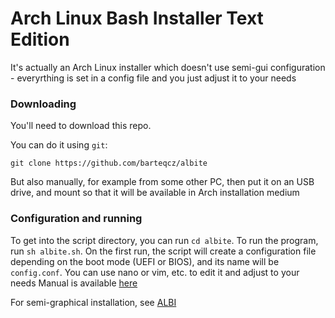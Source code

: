 # Arch Linux Bash Installer Text Edition
It's actually an Arch Linux installer which doesn't use semi-gui configuration - everyrthing is set in a config file and you just adjust it to your needs

### Downloading
You'll need to download this repo. 

You can do it using `git`:

```git clone https://github.com/barteqcz/albite```

But also manually, for example from some other PC, then put it on an USB drive, and mount so that it will be available in Arch installation medium

### Configuration and running
To get into the script directory, you can run `cd albite`. To run the program, run `sh albite.sh`. On the first run, the script will create a configuration file depending on the boot mode (UEFI or BIOS), and its name will be `config.conf`. You can use nano or vim, etc. to edit it and adjust to your needs
Manual is available [here](https://github.com/barteqcz/albite/blob/main/docs/manual.md)

For semi-graphical installation, see [ALBI](https://github.com/barteqcz/albi)
